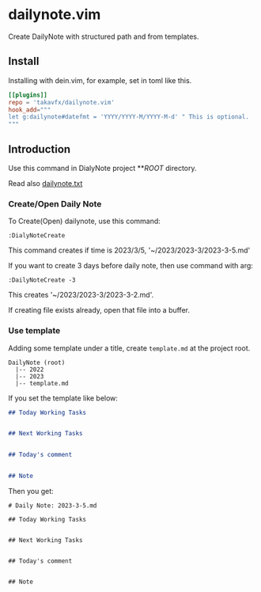 # dailynote.vim

Create DailyNote with structured path and from templates.

## Install

Installing with dein.vim, for example, set in toml like this.

```toml
[[plugins]]
repo = 'takavfx/dailynote.vim'
hook_add="""
let g:dailynote#datefmt = 'YYYY/YYYY-M/YYYY-M-d' " This is optional.
"""
```

## Introduction

Use this command in DialyNote project **_*ROOT*_ directory.

Read also [dailynote.txt](docs/dailynote.txt)

### Create/Open Daily Note

To Create(Open) dailynote, use this command:

```
:DialyNoteCreate
```

This command creates if time is 2023/3/5, '~/2023/2023-3/2023-3-5.md'

If you want to create 3 days before daily note, then use command with arg:

```
:DailyNoteCreate -3
```

This creates '~/2023/2023-3/2023-3-2.md'.

If creating file exists already, open that file into a buffer.

### Use template

Adding some template under a title, create `template.md` at the project root.

```
DailyNote (root)
  |-- 2022
  |-- 2023
  |-- template.md
```

If you set the template like below:

```markdown
## Today Working Tasks


## Next Working Tasks


## Today's comment


## Note


```

Then you get:

```
# Daily Note: 2023-3-5.md

## Today Working Tasks


## Next Working Tasks


## Today's comment


## Note


```
